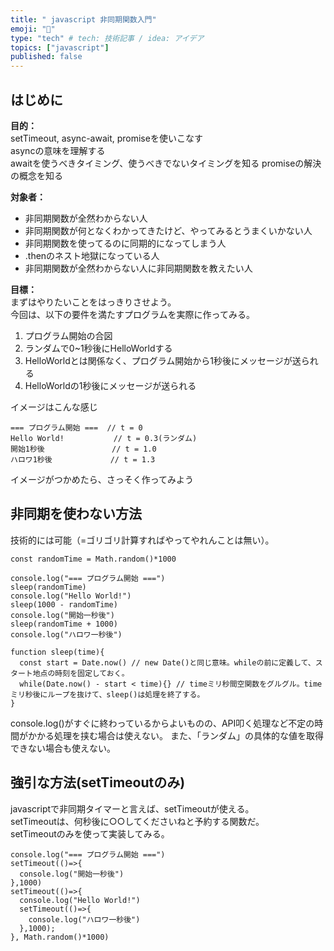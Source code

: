 ```yaml
---
title: " javascript 非同期関数入門"
emoji: "🔗"
type: "tech" # tech: 技術記事 / idea: アイデア
topics: ["javascript"]
published: false
---
```


## はじめに
**目的：**  
setTimeout, async-await, promiseを使いこなす  
asyncの意味を理解する  
awaitを使うべきタイミング、使うべきでないタイミングを知る
promiseの解決の概念を知る

**対象者：**
* 非同期関数が全然わからない人
* 非同期関数が何となくわかってきたけど、やってみるとうまくいかない人
* 非同期関数を使ってるのに同期的になってしまう人
* .thenのネスト地獄になっている人
* 非同期関数が全然わからない人に非同期関数を教えたい人

**目標：**  
まずはやりたいことをはっきりさせよう。  
今回は、以下の要件を満たすプログラムを実際に作ってみる。

1. プログラム開始の合図
1. ランダムで0~1秒後にHelloWorldする
1. HelloWorldとは関係なく、プログラム開始から1秒後にメッセージが送られる
2. HelloWorldの1秒後にメッセージが送られる

イメージはこんな感じ
```
=== プログラム開始 ===  // t = 0
Hello World!           // t = 0.3(ランダム)
開始1秒後               // t = 1.0
ハロワ1秒後             // t = 1.3
```
イメージがつかめたら、さっそく作ってみよう

## 非同期を使わない方法
技術的には可能（=ゴリゴリ計算すればやってやれんことは無い）。
```js:非同期を使わない
const randomTime = Math.random()*1000

console.log("=== プログラム開始 ===")
sleep(randomTime)
console.log("Hello World!")
sleep(1000 - randomTime)
console.log("開始一秒後")
sleep(randomTime + 1000)
console.log("ハロワ一秒後")

function sleep(time){
  const start = Date.now() // new Date()と同じ意味。whileの前に定義して、スタート地点の時刻を固定しておく。
  while(Date.now() - start < time){} // timeミリ秒間空関数をグルグル。timeミリ秒後にループを抜けて、sleep()は処理を終了する。
}
```
console.log()がすぐに終わっているからよいものの、API叩く処理など不定の時間がかかる処理を挟む場合は使えない。
また、「ランダム」の具体的な値を取得できない場合も使えない。

## 強引な方法(setTimeoutのみ)
javascriptで非同期タイマーと言えば、setTimeoutが使える。  
setTimeoutは、何秒後に○○してくださいねと予約する関数だ。  
setTimeoutのみを使って実装してみる。
```js:setTimeoutのみ
console.log("=== プログラム開始 ===")
setTimeout(()=>{
  console.log("開始一秒後")
},1000)
setTimeout(()=>{
  console.log("Hello World!")
  setTimeout(()=>{
    console.log("ハロワ一秒後")
  },1000);
}, Math.random()*1000)
```
